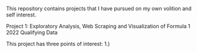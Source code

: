 This repository contains projects that I have pursued on my own volition and self interest.

Project 1: Exploratory Analysis, Web Scraping and Visualization of Formula 1 2022 Qualifying Data

This project has three points of interest:
1.)
